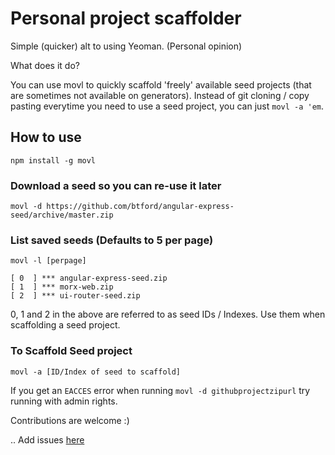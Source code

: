 # Personal project scaffolder

Simple (quicker) alt to using Yeoman. (Personal opinion)

What does it do?

You can use movl to quickly scaffold 'freely' available seed projects (that are sometimes not available on generators). Instead of git cloning / copy pasting everytime you need to use a seed project, you can just `movl -a 'em`.

## How to use

`npm install -g movl`

### Download a seed so you can re-use it later
`movl -d https://github.com/btford/angular-express-seed/archive/master.zip`

### List saved seeds (Defaults to 5 per page)
`movl -l [perpage]`
```
[ 0  ] *** angular-express-seed.zip
[ 1  ] *** morx-web.zip
[ 2  ] *** ui-router-seed.zip
```

0, 1 and 2 in the above are referred to as seed IDs / Indexes. Use them when scaffolding a seed project.

### To Scaffold Seed project
`movl -a [ID/Index of seed to scaffold]`


If you get an `EACCES` error when running `movl -d githubprojectzipurl` try running with admin rights.

Contributions are welcome :) 

.. Add issues [here](https://github.com/4y0/movl/issues)
